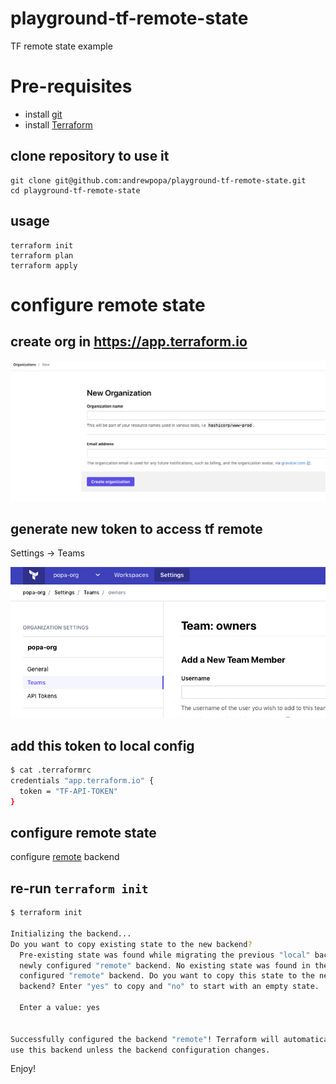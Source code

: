 # playground-tf-remote-state
TF remote state example

# Pre-requisites 

- install [git](https://git-scm.com/downloads)
- install [Terraform](https://learn.hashicorp.com/terraform/getting-started/install.html)

## clone repository to use it
```
git clone git@github.com:andrewpopa/playground-tf-remote-state.git
cd playground-tf-remote-state
```

## usage
```
terraform init
terraform plan
terraform apply
```

# configure remote state

## create org in https://app.terraform.io
![alt text](img/new-org.png "Create new organization")

## generate new token to access tf remote
Settings -> Teams

![alt text](img/new-token.png "Create new toke")

## add this token to local config
```bash
$ cat .terraformrc
credentials "app.terraform.io" {
  token = "TF-API-TOKEN"
}
```

## configure remote state

configure [remote](https://www.terraform.io/docs/backends/types/remote.html) backend  

## re-run `terraform init`

```bash
$ terraform init

Initializing the backend...
Do you want to copy existing state to the new backend?
  Pre-existing state was found while migrating the previous "local" backend to the
  newly configured "remote" backend. No existing state was found in the newly
  configured "remote" backend. Do you want to copy this state to the new "remote"
  backend? Enter "yes" to copy and "no" to start with an empty state.

  Enter a value: yes


Successfully configured the backend "remote"! Terraform will automatically
use this backend unless the backend configuration changes.
```

Enjoy!